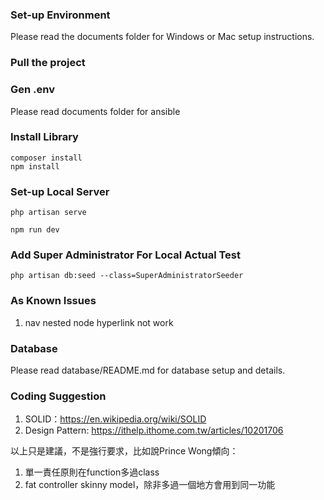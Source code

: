 ### Set-up Environment

Please read the documents folder for Windows or Mac setup instructions.

### Pull the project

### Gen .env

Please read documents folder for ansible

### Install Library

```shell
composer install
npm install
```

### Set-up Local Server

```shell
php artisan serve
```

```shell
npm run dev
```

### Add Super Administrator For Local Actual Test

```shell
php artisan db:seed --class=SuperAdministratorSeeder
```

### As Known Issues

1. nav nested node hyperlink not work

### Database

Please read database/README.md for database setup and details.

### Coding Suggestion

1. SOLID：https://en.wikipedia.org/wiki/SOLID
2. Design Pattern: https://ithelp.ithome.com.tw/articles/10201706

以上只是建議，不是強行要求，比如說Prince Wong傾向：
1. 單一責任原則在function多過class
2. fat controller skinny model，除非多過一個地方會用到同一功能
